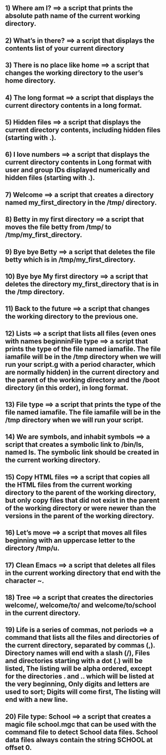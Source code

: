 ## 1) Where am I? ==> a script that prints the absolute path name of the current working directory.
## 2) What’s in there? ==> a script that displays the contents list of your current directory
## 3) There is no place like home ==> a script that changes the working directory to the user’s home directory.
## 4) The long format ==> a script that displays the current directory contents in a long format.
## 5) Hidden files ==> a script that displays the current directory contents, including hidden files (starting with .).
## 6) I love numbers ==> a script that displays the current directory contents in Long format with user and group IDs displayed numerically and hidden files (starting with .).
## 7) Welcome ==> a script that creates a directory named my_first_directory in the /tmp/ directory.
## 8) Betty in my first directory ==> a script that moves the file betty from /tmp/ to /tmp/my_first_directory.
## 9) Bye bye Betty ==> a script that deletes the file betty which is in /tmp/my_first_directory.
## 10) Bye bye My first directory ==> a script that deletes the directory my_first_directory that is in the /tmp directory.
## 11) Back to the future ==> a script that changes the working directory to the previous one.
## 12) Lists ==> a script that lists all files (even ones with names beginninFile type ==> a script that prints the type of the file named iamafile. The file iamafile will be in the /tmp directory when we will run your script.g with a period character, which are normally hidden) in the current directory and the parent of the working directory and the /boot directory (in this order), in long format.
## 13) File type ==> a script that prints the type of the file named iamafile. The file iamafile will be in the /tmp directory when we will run your script.
## 14) We are symbols, and inhabit symbols ==> a script that creates a symbolic link to /bin/ls, named ls. The symbolic link should be created in the current working directory.
## 15) Copy HTML files ==> a script that copies all the HTML files from the current working directory to the parent of the working directory, but only copy files that did not exist in the parent of the working directory or were newer than the versions in the parent of the working directory.
## 16) Let’s move ==> a script that moves all files beginning with an uppercase letter to the directory /tmp/u.
## 17) Clean Emacs ==> a script that deletes all files in the current working directory that end with the character ~.
## 18) Tree ==> a script that creates the directories welcome/, welcome/to/ and welcome/to/school in the current directory.
## 19) Life is a series of commas, not periods ==> a command that lists all the files and directories of the current directory, separated by commas (,). Directory names will end with a slash (/), Files and directories starting with a dot (.) will be listed, The listing will be alpha ordered, except for the directories . and .. which will be listed at the very beginning, Only digits and letters are used to sort; Digits will come first, The listing will end with a new line.
## 20) File type: School ==> a script that creates a magic file school.mgc that can be used with the command file to detect School data files. School data files always contain the string SCHOOL at offset 0.
